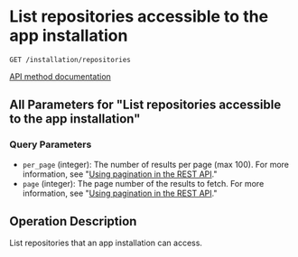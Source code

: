 # List repositories accessible to the app installation

`GET /installation/repositories`

[API method documentation](https://docs.github.com/rest/apps/installations#list-repositories-accessible-to-the-app-installation)

## All Parameters for "List repositories accessible to the app installation"

### Query Parameters

- `per_page` (integer): The number of results per page (max 100). For more information, see "[Using pagination in the REST API](https://docs.github.com/rest/using-the-rest-api/using-pagination-in-the-rest-api)."
- `page` (integer): The page number of the results to fetch. For more information, see "[Using pagination in the REST API](https://docs.github.com/rest/using-the-rest-api/using-pagination-in-the-rest-api)."

## Operation Description

List repositories that an app installation can access.
